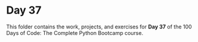 # Day 37

This folder contains the work, projects, and exercises for **Day 37** of the 100 Days of Code: The Complete Python Bootcamp course.
